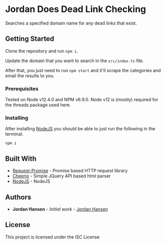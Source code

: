 # Jordan Does Dead Link Checking

Searches a specified domain name for any dead links that exist.

## Getting Started

Clone the repository and run `npm i`. 

Update the domain that you want to search in the `src/index.ts` file.

After that, you just need to run `npm start` and it'll scrape the categories and email the results to you.

### Prerequisites

Tested on Node v12.4.0 and NPM v6.9.0. Node v12 is (mostly) required for the threads package used here.

### Installing

After installing [NodeJS](https://nodejs.org/en/) you should be able to just run the following in the terminal.

```
npm i
```


## Built With

* [Request-Promise](https://github.com/request/request-promise) - Promise based HTTP request library
* [Cheerio](https://github.com/cheeriojs/cheerio) - Simple JQuery API based html parser
* [NodeJS](https://nodejs.org/en/) - NodeJS

## Authors

* **Jordan Hansen** - *Initial work* - [Jordan Hansen](https://github.com/aarmora)


## License

This project is licensed under the ISC License

